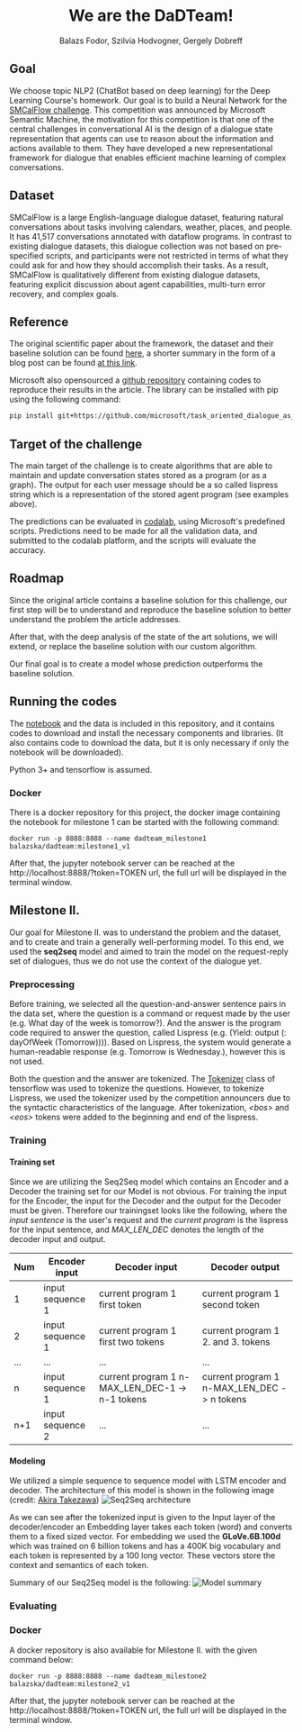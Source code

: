 # <center> We are the DaDTeam! </center>
<center> Balazs Fodor, Szilvia Hodvogner, Gergely Dobreff </center>

## Goal
We choose topic NLP2 (ChatBot based on deep learning) for the Deep Learning Course's homework. Our goal is to build a Neural Network for the [SMCalFlow challenge](https://microsoft.github.io/task_oriented_dialogue_as_dataflow_synthesis/). This competition was announced by Microsoft Semantic Machine, the motivation for this competition is that one of the central challenges in conversational AI is the design of a dialogue state representation that agents can use to reason about the information and actions available to them. They have developed a new representational framework for dialogue that enables efficient machine learning of complex conversations.

## Dataset
SMCalFlow is a large English-language dialogue dataset, featuring natural conversations about tasks involving calendars, weather, places, and people. It has 41,517 conversations annotated with dataflow programs. In contrast to existing dialogue datasets, this dialogue collection was not based on pre-specified scripts, and participants were not restricted in terms of what they could ask for and how they should accomplish their tasks. As a result, SMCalFlow is qualitatively different from existing dialogue datasets, featuring explicit discussion about agent capabilities, multi-turn error recovery, and complex goals.

## Reference
The original scientific paper about the framework, the dataset and their baseline solution can be found [here](https://www.mitpressjournals.org/doi/10.1162/tacl_a_00333), a shorter summary in the form of a blog post can be found [at this link](https://www.microsoft.com/en-us/research/blog/dialogue-as-dataflow-a-new-approach-to-conversational-ai/). 

Microsoft also opensourced a [github repository](https://github.com/microsoft/task_oriented_dialogue_as_dataflow_synthesis) containing codes to reproduce their results in the article. The library can be installed with pip using the following command:
```sh
pip install git+https://github.com/microsoft/task_oriented_dialogue_as_dataflow_synthesis.git
```

## Target of the challenge
The main target of the challenge is to create algorithms that are able to maintain and update conversation states stored as a program (or as a graph). The output for each user message should be a so called lispress string which is a representation of the stored agent program (see examples above).

The predictions can be evaluated in [codalab](https://codalab.org/), using Microsoft's predefined scripts. Predictions need to be made for all the validation data, and submitted to the codalab platform, and the scripts will evaluate the accuracy. 


## Roadmap
Since the original article contains a baseline solution for this challenge, our first step will be to understand and reproduce the baseline solution to better understand the problem the article addresses.

After that, with the deep analysis of the state of the art solutions, we will extend, or replace the baseline solution with our custom algorithm.

Our final goal is to create a model whose prediction outperforms the baseline solution.

## Running the codes
The [notebook](./DaDTeam_milestone_I.ipynb) and the data is included in this repository, and it contains codes to download and install the necessary components and libraries. (It also contains code to download the data, but it is only necessary if only the notebook will be downloaded).

Python 3+ and tensorflow is assumed.

### Docker
There is a docker repository for this project, the docker image containing the notebook for milestone 1 can be started with the following command:
```
docker run -p 8888:8888 --name dadteam_milestone1 balazska/dadteam:milestone1_v1
```
After that, the jupyter notebook server can be reached at the http://localhost:8888/?token=TOKEN url, the full url will be displayed in the terminal window. 


## Milestone II.
Our goal for Milestone II. was to understand the problem and the dataset, and to create and train a generally well-performing model. To this end, we used the **seq2seq** model and aimed to train the model on the request-reply set of dialogues, thus we do not use the context of the dialogue yet.
### Preprocessing 

Before training, we selected all the question-and-answer sentence pairs in the data set, where the question is a command or request made by the user (e.g. What day of the week is tomorrow?). And the answer is the program code required to answer the question, called Lispress (e.g. (Yield: output (: dayOfWeek (Tomorrow)))). Based on Lispress, the system would generate a human-readable response (e.g. Tomorrow is Wednesday.), however this is not used.

Both the question and the answer are tokenized. The [Tokenizer](https://www.tensorflow.org/api_docs/python/tf/keras/preprocessing/text/Tokenizer) class of tensorflow was used to tokenize the questions. However, to tokenize Lispress, we used the tokenizer used by the competition announcers due to the syntactic characteristics of the language. After tokenization, *\<bos\>* and *\<eos\>* tokens were added to the beginning and end of the lispress.
    
### Training
#### Training set
Since we are utilizing the Seq2Seq model which contains an Encoder and a Decoder the training set for our Model is not obvious.
For training the input for the Encoder, the input for the Decoder and the output for the Decoder must be given. Therefore our trainingset looks like the following, where the *input sentence* is the user's request and the *current program* is the lispress for the input sentence, and *MAX_LEN_DEC* denotes the length of the decoder input and output.

Num | Encoder input | Decoder input | Decoder output
--- | --- | --- | ---
1 | input sequence 1 | current program 1 first token | current program 1 second token
2 | input sequence 1 | current program 1 first two tokens | current program 1 2. and 3. tokens
... | ... | ... | ...
n | input sequence 1 | current program 1 n-MAX_LEN_DEC-1 -> n-1 tokens | current program 1 n-MAX_LEN_DEC -> n tokens
n+1 | input sequence 2 | ... | ...

#### Modeling
We utilized a simple sequence to sequence model with LSTM encoder and decoder. The architecture of this model is shown in the following image (credit: [Akira Takezawa](https://towardsdatascience.com/how-to-implement-seq2seq-lstm-model-in-keras-shortcutnlp-6f355f3e5639))
![Seq2Seq architecture](https://miro.medium.com/max/1250/1*LYGO4IxqUYftFdAccg5fVQ.png)

As we can see after the tokenized input is given to the Input layer of the decoder/encoder an Embedding layer takes each token (word) and converts them to a fixed sized vector. For embedding we used the **GLoVe.6B.100d** which was trained on 6 billion tokens and has a 400K big vocabulary and each token is represented by a 100 long vector. These vectors store the context and semantics of each token.

Summary of our Seq2Seq model is the following:
![Model summary](imgs/summary_milestone2.jpg?raw=true)


### Evaluating

### Docker
A docker repository is also available for Milestone II. with the given command below:
```
docker run -p 8888:8888 --name dadteam_milestone2 balazska/dadteam:milestone2_v1
```
After that, the jupyter notebook server can be reached at the http://localhost:8888/?token=TOKEN url, the full url will be displayed in the terminal window. 
